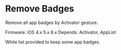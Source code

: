 Remove Badges
=============

Remove all app badges by Activator gesture.

Firmware: iOS 4.x 5.x 6.x
Depends: Activator, AppList

White list provided to keep some app badges.
